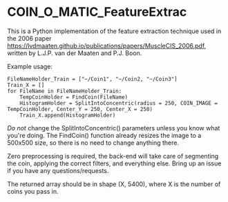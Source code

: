 # COIN_O_MATIC_FeatureExtrac

This is a Python implementation of the feature extraction technique used in the 2006 paper https://lvdmaaten.github.io/publications/papers/MuscleCIS_2006.pdf, written by L.J.P. van der Maaten and P.J. Boon. 


Example usage:
```
FileNameHolder_Train = ["~/Coin1", "~/Coin2, "~/Coin3"]
Train_X = []
for FileName in FileNameHolder_Train:
    TempCoinHolder = FindCoin(FileName)
    HistogramHolder = SplitIntoConcentric(radius = 250, COIN_IMAGE = TempCoinHolder, Center_Y = 250, Center_X = 250)
    Train_X.append(HistogramHolder)
```

*Do not* change the SplitIntoConcentric() parameters unless you know what you're doing. The FindCoin() function already resizes the image to a 500x500 size, so there is no need to change anything there. 

Zero preprocessing is required, the back-end will take care of segmenting the coin, applying the correct filters, and everything else. Bring up an issue if you have any questions/requests. 

The returned array should be in shape (X, 5400), where X is the number of coins you pass in.
